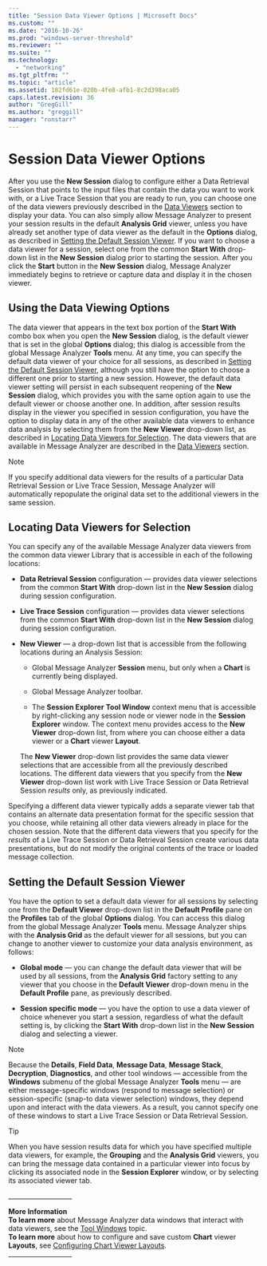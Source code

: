 ```yaml
---
title: "Session Data Viewer Options | Microsoft Docs"
ms.custom: ""
ms.date: "2016-10-26"
ms.prod: "windows-server-threshold"
ms.reviewer: ""
ms.suite: ""
ms.technology: 
  - "networking"
ms.tgt_pltfrm: ""
ms.topic: "article"
ms.assetid: 182fd61e-020b-4fe8-afb1-8c2d398aca05
caps.latest.revision: 36
author: "GregGill"
ms.author: "greggill"
manager: "ronstarr"
---
```

# Session Data Viewer Options
After you use the **New Session** dialog to configure either a Data Retrieval Session that points to the input files that contain the data you want to work with, or a Live Trace Session that you are ready to run, you can choose one of the data viewers previously described in the [Data Viewers](data-viewers.md) section to display your data. You can also simply allow Message Analyzer to present your session results in the default **Analysis Grid** viewer, unless you have already set another type of data viewer as the default in the **Options** dialog, as described in [Setting the Default Session Viewer](session-data-viewer-options.md#BKMK_SetDefaultViewer). If you want to choose a data viewer for a session, select one from the common **Start With** drop-down list in the **New Session** dialog prior to starting the session. After you click the **Start** button in the **New Session** dialog, Message Analyzer immediately begins to retrieve or capture data and display it in the chosen viewer.  
  
## Using the Data Viewing Options  
 The data viewer that appears in the text box portion of the **Start With** combo box when you open the **New Session** dialog, is the default viewer that is set in the global **Options** dialog; this dialog is accessible from the global Message Analyzer **Tools** menu. At any time, you can specify the default data viewer of your choice for all sessions, as described in [Setting the Default Session Viewer](session-data-viewer-options.md#BKMK_SetDefaultViewer), although you still have the option to choose a different one prior to starting a new session. However, the default data viewer setting will persist in each subsequent reopening of the **New Session** dialog, which provides you with the same option again to use the default viewer or choose another one. In addition, after session results display in the viewer you specified in session configuration, you have the option to display data in any of the other available data viewers to enhance data analysis by selecting them from the **New Viewer** drop-down list, as described in [Locating Data Viewers for Selection](session-data-viewer-options.md#BKMK_DataViewerSelectionLocations). The data viewers that are available in Message Analyzer are described in the [Data Viewers](data-viewers.md) section.  
  
> [!NOTE]
>  If you specify additional data viewers for the results of a particular Data Retrieval Session or Live Trace Session, Message Analyzer will automatically repopulate the original data set to the additional viewers in the same session.  
  
<a name="BKMK_DataViewerSelectionLocations"></a>   
## Locating Data Viewers for Selection  
 You can specify any of the available Message Analyzer data viewers from the common data viewer Library that is accessible in each of the following locations:  
  
-   **Data Retrieval Session** configuration — provides data viewer selections from the common **Start With** drop-down list in the **New Session** dialog during session configuration.  
  
-   **Live Trace Session** configuration — provides data viewer selections from the common **Start With** drop-down list in the **New Session** dialog during session configuration.  
  
-   **New Viewer** — a drop-down list that is accessible from the following locations during an Analysis Session:  
  
    -   Global Message Analyzer **Session** menu, but only when a **Chart** is currently being displayed.  
  
    -   Global Message Analyzer toolbar.  
  
    -   The **Session Explorer** **Tool Window** context menu that is accessible by right-clicking any session node or viewer node in the **Session Explorer** window. The context menu provides access to the **New Viewer** drop-down list, from where you can choose either a data viewer or a **Chart** viewer **Layout**.  
  
     The **New Viewer** drop-down list provides the same data viewer selections that are accessible from all the previously described locations. The different data viewers that you specify from the **New Viewer** drop-down list work with Live Trace Session or Data Retrieval Session *results* only, as previously indicated.  
  
 Specifying a different data viewer typically adds a separate viewer tab that contains an alternate data presentation format for the specific session that you choose, while retaining all other data viewers already in place for the chosen session. Note that the different data viewers that you specify for the *results* of a Live Trace Session or Data Retrieval Session create various data presentations, but do not modify the original contents of the trace or loaded message collection.  
  
<a name="BKMK_SetDefaultViewer"></a>   
## Setting the Default Session Viewer  
 You have the option to set a default data viewer for all sessions by selecting one from the **Default Viewer** drop-down list in the **Default Profile** pane on the **Profiles** tab of the global **Options** dialog. You can access this dialog from the global Message Analyzer **Tools** menu. Message Analyzer ships with the **Analysis Grid** as the default viewer for all sessions, but you can change to another viewer to customize your data analysis environment, as follows:  
  
-   **Global mode** — you can change the default data viewer that will be used by all sessions, from the **Analysis Grid** factory setting to any viewer that you choose in the **Default Viewer** drop-down menu in the **Default Profile** pane, as previously described.  
  
-   **Session specific mode** — you have the option to use a data viewer of choice whenever you start a session, regardless of what the default setting is, by clicking the **Start With** drop-down list in the **New Session** dialog and selecting a viewer.  
  
> [!NOTE]
>  Because the **Details**, **Field Data**, **Message Data**, **Message Stack**, **Decryption**, **Diagnostics**, and other tool windows — accessible from the **Windows** submenu of the global Message Analyzer **Tools** menu — are either message-specific windows (respond to message selection) or session-specific (snap-to data viewer selection) windows, they depend upon and interact with the data viewers. As a result, you cannot specify one of these windows to start a Live Trace Session or Data Retrieval Session.  
  
> [!TIP]
>  When you have session results data for which you have specified multiple data viewers, for example, the **Grouping** and the **Analysis Grid** viewers, you can bring the message data contained in a particular viewer into focus by clicking its associated node in the **Session Explorer** window, or by selecting its associated viewer tab.  
  
 ___________________\_  
  
 **More Information**   
 **To learn more** about Message Analyzer data windows that interact with data viewers, see the [Tool Windows](tool-windows.md) topic.  
**To learn more** about how to configure and save custom  **Chart** viewer **Layouts**, see [Configuring Chart Viewer Layouts](configuring-chart-viewer-layouts.md).   
___________________\_